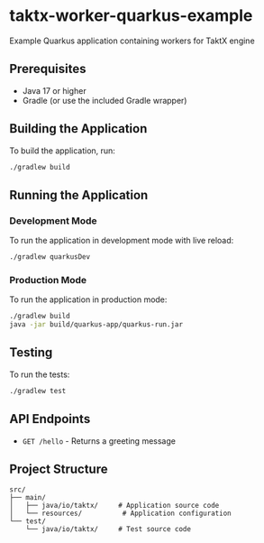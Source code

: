 # taktx-worker-quarkus-example

Example Quarkus application containing workers for TaktX engine

## Prerequisites

- Java 17 or higher
- Gradle (or use the included Gradle wrapper)

## Building the Application

To build the application, run:

```bash
./gradlew build
```

## Running the Application

### Development Mode

To run the application in development mode with live reload:

```bash
./gradlew quarkusDev
```

### Production Mode

To run the application in production mode:

```bash
./gradlew build
java -jar build/quarkus-app/quarkus-run.jar
```

## Testing

To run the tests:

```bash
./gradlew test
```

## API Endpoints

- `GET /hello` - Returns a greeting message

## Project Structure

```
src/
├── main/
│   ├── java/io/taktx/     # Application source code
│   └── resources/          # Application configuration
└── test/
    └── java/io/taktx/     # Test source code
```
